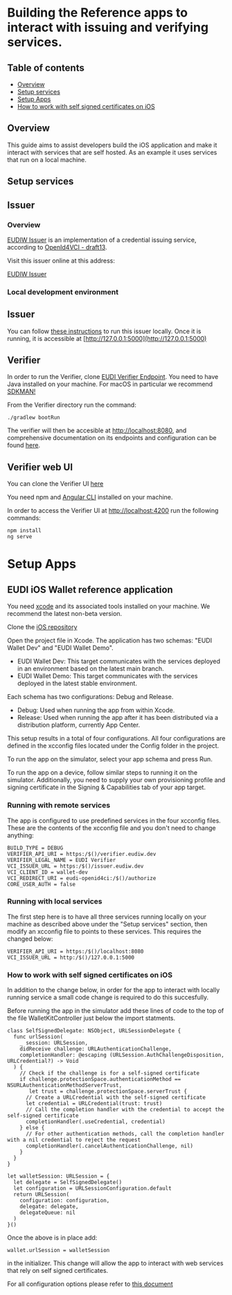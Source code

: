 # Building the Reference apps to interact with issuing and verifying services.

## Table of contents

* [Overview](#overview)
* [Setup services](#setup-services)
* [Setup Apps](#setup-apps)
* [How to work with self signed certificates on iOS](#how-to-work-with-self-signed-certificates-on-ios)

## Overview

This guide aims to assist developers build the iOS application and make it interact with services that are self hosted. As an example it uses services that run on a local machine.

## Setup services

## Issuer

### Overview

[EUDIW Issuer](https://github.com/eu-digital-identity-wallet/eudi-srv-web-issuing-eudiw-py) is an implementation of a credential issuing service, according to [OpenId4VCI - draft13](https://openid.net/specs/openid-4-verifiable-credential-issuance-1_0.html).

Visit this issuer online at this address:

[EUDIW Issuer](https://github.com/eu-digital-identity-wallet/eudi-srv-web-issuing-eudiw-py)


### Local development environment

## Issuer

You can follow [these instructions](https://github.com/eu-digital-identity-wallet/eudi-srv-web-issuing-eudiw-py/blob/main/install.md) to run this issuer locally. Once it is running, it is accessible at [http://127.0.0.1:5000](http://127.0.0.1:5000)

## Verifier

In order to run the Verifier, clone [EUDI Verifier Endpoint](https://github.com/eu-digital-identity-wallet/eudi-srv-web-verifier-endpoint-23220-4-kt). You need to have Java installed on your machine. For macOS in particular we recommend [SDKMAN!](https://sdkman.io/)

From the Verifier directory run the command:

```
./gradlew bootRun
```

The verifier will then be accesible at [http://localhost:8080]( http://localhost:8080), and comprehensive documentation on its endpoints and configuration can be found [here](https://github.com/eu-digital-identity-wallet/eudi-srv-web-verifier-endpoint-23220-4-kt).


## Verifier web UI

You can clone the Verifier UI [here](https://github.com/eu-digital-identity-wallet/eudi-web-verifier)

You need npm and [Angular CLI](https://github.com/angular/angular-cli) installed on your machine.

In order to access the Verifier UI at [http://localhost:4200](http://localhost:4200) run the following commands:

```
npm install
ng serve
```

# Setup Apps

## EUDI iOS Wallet reference application

You need [xcode](https://xcodereleases.com/) and its associated tools installed on your machine. We recommend the latest non-beta version. 

Clone the [iOS repository](https://github.com/eu-digital-identity-wallet/eudi-app-ios-wallet-ui)

Open the project file in Xcode. The application has two schemas: "EUDI Wallet Dev" and "EUDI Wallet Demo".

- EUDI Wallet Dev: This target communicates with the services deployed in an environment based on the latest main branch.
- EUDI Wallet Demo: This target communicates with the services deployed in the latest stable environment.


Each schema has two configurations: Debug and Release.

- Debug: Used when running the app from within Xcode.
- Release: Used when running the app after it has been distributed via a distribution platform, currently App Center.

This setup results in a total of four configurations. All four configurations are defined in the xcconfig files located under the Config folder in the project.

To run the app on the simulator, select your app schema and press Run.

To run the app on a device, follow similar steps to running it on the simulator. Additionally, you need to supply your own provisioning profile and signing certificate in the Signing & Capabilities tab of your app target.

### Running with remote services

The app is configured to use predefined services in the four xcconfig files. These are the contents of the xcconfig file and you don't need to change anything:

```
BUILD_TYPE = DEBUG
VERIFIER_API_URI = https:/$()/verifier.eudiw.dev
VERIFIER_LEGAL_NAME = EUDI Verifier
VCI_ISSUER_URL = https:/$()/issuer.eudiw.dev
VCI_CLIENT_ID = wallet-dev
VCI_REDIRECT_URI = eudi-openid4ci:/$()/authorize
CORE_USER_AUTH = false
```

### Running with local services

The first step here is to have all three services running locally on your machine as described above under the "Setup services" section, then modify an xcconfig file to points to these services. This requires the changed below:

```
VERIFIER_API_URI = https:/$()/localhost:8080
VCI_ISSUER_URL = http:/$()/127.0.0.1:5000
```

### How to work with self signed certificates on iOS

In addition to the change below, in order for the app to interact with locally running service a small code change is required to do this succesfully.

Before running the app in the simulator add these lines of code to the top of the file WalletKitController just below the import statments. 

```
class SelfSignedDelegate: NSObject, URLSessionDelegate {
  func urlSession(
    _ session: URLSession,
    didReceive challenge: URLAuthenticationChallenge,
    completionHandler: @escaping (URLSession.AuthChallengeDisposition, URLCredential?) -> Void
  ) {
    // Check if the challenge is for a self-signed certificate
    if challenge.protectionSpace.authenticationMethod == NSURLAuthenticationMethodServerTrust,
       let trust = challenge.protectionSpace.serverTrust {
      // Create a URLCredential with the self-signed certificate
      let credential = URLCredential(trust: trust)
      // Call the completion handler with the credential to accept the self-signed certificate
      completionHandler(.useCredential, credential)
    } else {
      // For other authentication methods, call the completion handler with a nil credential to reject the request
      completionHandler(.cancelAuthenticationChallenge, nil)
    }
  }
}

let walletSession: URLSession = {
  let delegate = SelfSignedDelegate()
  let configuration = URLSessionConfiguration.default
  return URLSession(
    configuration: configuration,
    delegate: delegate,
    delegateQueue: nil
  )
}()
```

Once the above is in place add:

```
wallet.urlSession = walletSession
```

in the initializer. This change will allow the app to interact with web services that rely on self signed certificates.

For all configuration options please refer to [this document](configuration.md)

